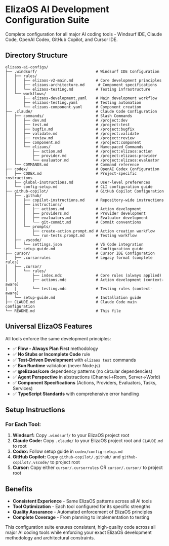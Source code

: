 # ElizaOS AI Development Configuration Suite

Complete configuration for all major AI coding tools - Windsurf IDE, Claude Code, OpenAI Codex, GitHub Copilot, and Cursor IDE.

## Directory Structure

```
elizaos-ai-configs/
├── .windsurf/                          # Windsurf IDE Configuration
│   ├── rules/
│   │   ├── elizaos-v2-main.md          # Core development principles
│   │   ├── elizaos-architecture.md      # Component specifications
│   │   └── elizaos-testing.md          # Testing infrastructure
│   └── workflows/
│       ├── elizaos-development.yaml    # Main development workflow
│       ├── elizaos-testing.yaml        # Testing automation
│       └── elizaos-component.yaml      # Component creation
├── .claude/                            # Claude Code Configuration
│   ├── commands/                       # Slash Commands
│   │   ├── dev.md                      # /project:dev
│   │   ├── test.md                     # /project:test
│   │   ├── bugfix.md                   # /project:bugfix
│   │   ├── validate.md                 # /project:validate
│   │   ├── review.md                   # /project:review
│   │   ├── component.md                # /project:component
│   │   └── elizaos/                    # Namespaced Commands
│   │       ├── action.md               # /project:elizaos:action
│   │       ├── provider.md             # /project:elizaos:provider
│   │       └── evaluator.md            # /project:elizaos:evaluator
│   └── COMMANDS.md                     # Command reference
├── codex/                              # OpenAI Codex Configuration
│   ├── CODEX.md                        # Project-specific instructions
│   ├── global-instructions.md          # User-level preferences
│   └── config-setup.md                 # CLI configuration guide
├── github-copilot/                     # GitHub Copilot Configuration
│   ├── .github/
│   │   ├── copilot-instructions.md     # Repository-wide instructions
│   │   ├── instructions/
│   │   │   ├── actions.md              # Action development
│   │   │   ├── providers.md            # Provider development
│   │   │   ├── evaluators.md           # Evaluator development
│   │   │   └── git-commit.md           # Commit conventions
│   │   └── prompts/
│   │       ├── create-action.prompt.md # Action creation workflow
│   │       └── run-tests.prompt.md     # Testing workflow
│   ├── .vscode/
│   │   └── settings.json               # VS Code integration
│   └── setup-guide.md                  # Configuration guide
├── cursor/                             # Cursor IDE Configuration
│   ├── .cursorrules                    # Legacy format (complete rules)
│   ├── .cursor/
│   │   └── rules/
│   │       ├── index.mdc               # Core rules (always applied)
│   │       ├── actions.mdc             # Action development (context-aware)
│   │       └── testing.mdc             # Testing rules (context-aware)
│   └── setup-guide.md                  # Installation guide
├── CLAUDE.md                           # Claude Code main configuration
└── README.md                           # This file
```

## Universal ElizaOS Features

All tools enforce the same development principles:
- ✅ **Flow - Always Plan First** methodology
- ✅ **No Stubs or Incomplete Code** rule
- ✅ **Test-Driven Development** with `elizaos test` commands
- ✅ **Bun Runtime** validation (never Node.js)
- ✅ **@elizaos/core** dependency patterns (no circular dependencies)
- ✅ **Agent Perspective** in abstractions (Channel→Room, Server→World)
- ✅ **Component Specifications** (Actions, Providers, Evaluators, Tasks, Services)
- ✅ **TypeScript Standards** with comprehensive error handling

## Setup Instructions

### For Each Tool:
1. **Windsurf:** Copy `.windsurf/` to your ElizaOS project root
2. **Claude Code:** Copy `.claude/` to your ElizaOS project root and `CLAUDE.md` to root
3. **Codex:** Follow setup guide in `codex/config-setup.md`
4. **GitHub Copilot:** Copy `github-copilot/.github/` and `github-copilot/.vscode/` to project root
5. **Cursor:** Copy either `cursor/.cursorrules` OR `cursor/.cursor/` to project root

## Benefits

- **Consistent Experience** - Same ElizaOS patterns across all AI tools
- **Tool Optimization** - Each tool configured for its specific strengths
- **Quality Assurance** - Automated enforcement of ElizaOS principles
- **Complete Coverage** - From planning to implementation to testing

This configuration suite ensures consistent, high-quality code across all major AI coding tools while enforcing your exact ElizaOS development methodology and architectural constraints.
